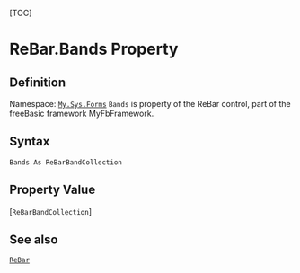 [TOC]
# ReBar.Bands Property

## Definition
Namespace: [`My.Sys.Forms`](My.Sys.Forms.md)
`Bands` is property of the ReBar control, part of the freeBasic framework MyFbFramework.
## Syntax
```freeBasic
Bands As ReBarBandCollection
```
## Property Value
[`ReBarBandCollection`]
## See also
[`ReBar`](ReBar.md)
